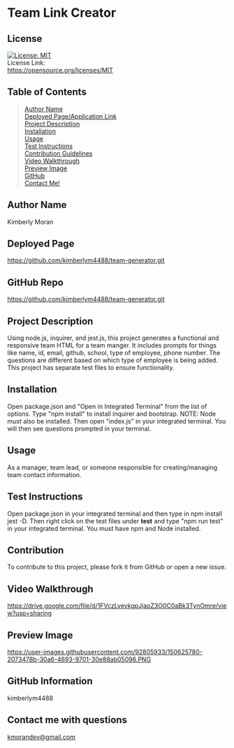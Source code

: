 
# Team Link Creator

## License
[![License: MIT](https://img.shields.io/badge/License-MIT-yellow.svg)](https://opensource.org/licenses/MIT)<br> License Link:<br>  https://opensource.org/licenses/MIT

## Table of Contents
>[Author Name](#author-name) <br>
>[Deployed Page/Application Link](#deployed-page) <br>
>[Project Description](#project-description)<br>
>[Installation](#installation)<br>
>[Usage](#usage)<br>
>[Test Instructions](#test-instructions)<br>
>[Contribution Guidelines](#contribution)<br>
>[Video Walkthrough](#video)<br>
>[Preview Image](#preview)<br>
>[GitHub](#github-username)<br>
>[Contact Me!](#contact-me-with-questions)<br>

## Author Name
Kimberly Moran

## Deployed Page
https://github.com/kimberlym4488/team-generator.git

## GitHub Repo
https://github.com/kimberlym4488/team-generator.git

## Project Description
 Using node.js, inquirer, and jest.js, this project generates a functional and responsive team HTML for a team manger. It includes prompts for things like name, id, email, github, school, type of employee, phone number. The questions are different based on which type of employee is being added. This project has separate test files to ensure functionality. 

## Installation
Open package.json and "Open in Integrated Terminal" from the list of options. Type "npm install" to install inquirer and bootstrap. NOTE: Node must also be installed. Then open "index.js" in your integrated terminal. You will then see questions prompted in your terminal. 

## Usage
As a manager, team lead, or someone responsible for creating/managing team contact information.

## Test Instructions
Open package.json in your integrated terminal and then type in npm install jest -D. Then right click on the test files under __test__ and type "npm run test" in your integrated terminal. You must have npm and Node installed.

## Contribution
To contribute to this project, please fork it from GitHub or open a new issue.

## Video Walkthrough
https://drive.google.com/file/d/1FVczLyevkgpJjaoZ3O0C0aBk3TynOmre/view?usp=sharing

## Preview Image
https://user-images.githubusercontent.com/92805933/150625780-2073478b-30a6-4693-9701-30e88ab05096.PNG

## GitHub Information
kimberlym4488

## Contact me with questions
kmorandev@gmail.com

